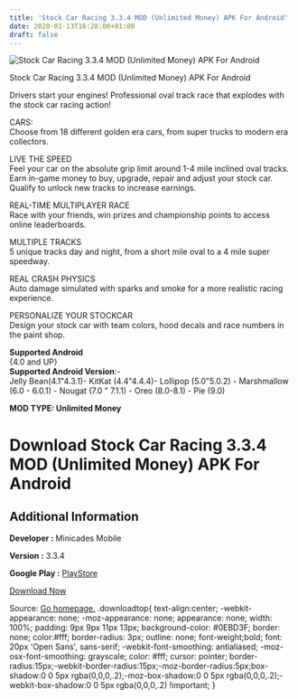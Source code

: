 ```yaml
---
title: 'Stock Car Racing 3.3.4 MOD (Unlimited Money) APK For Android'
date: 2020-01-13T16:28:00+01:00
draft: false
---
```


![Stock Car Racing 3.3.4 MOD (Unlimited Money) APK For Android](https://i1.wp.com/apkhome.net/wp-content/uploads/2020/01/Stock-Car-Racing-3.3.4-MOD-Unlimited-Money.png "Stock Car Racing 3.3.4 MOD (Unlimited Money) APK For Android")

  

Stock Car Racing 3.3.4 MOD (Unlimited Money) APK For Android

Drivers start your engines! Professional oval track race that explodes with the stock car racing action!

CARS:  
Choose from 18 different golden era cars, from super trucks to modern era collectors.

LIVE THE SPEED  
Feel your car on the absolute grip limit around 1-4 mile inclined oval tracks. Earn in-game money to buy, upgrade, repair and adjust your stock car. Qualify to unlock new tracks to increase earnings.

REAL-TIME MULTIPLAYER RACE  
Race with your friends, win prizes and championship points to access online leaderboards.

MULTIPLE TRACKS  
5 unique tracks day and night, from a short mile oval to a 4 mile super speedway.

REAL CRASH PHYSICS  
Auto damage simulated with sparks and smoke for a more realistic racing experience.

PERSONALIZE YOUR STOCKCAR  
Design your stock car with team colors, hood decals and race numbers in the paint shop.

**Supported Android**  
{4.0 and UP}  
**Supported Android Version**:-  
Jelly Bean(4.1"4.3.1)- KitKat (4.4"4.4.4)- Lollipop (5.0"5.0.2) - Marshmallow (6.0 - 6.0.1) - Nougat (7.0 " 7.1.1) - Oreo (8.0-8.1) - Pie (9.0)

**MOD TYPE: Unlimited Money**

Download Stock Car Racing 3.3.4 MOD (Unlimited Money) APK For Android
=====================================================================

Additional Information
----------------------

**Developer :** Minicades Mobile

**Version :** 3.3.4

**Google Play :** [PlayStore](https://play.google.com/store/apps/details?id=com.minicades.stockcars)

  

[Download Now](https://store4app.co/post/stock-car-racing-3-3-4-mod-unlimited-money-apk-for-android_1578921384)

  
Source: [Go homepage.](https://store4app.co/post/stock-car-racing-3-3-4-mod-unlimited-money-apk-for-android_1578921384) .downloadtop{ text-align:center; -webkit-appearance: none; -moz-appearance: none; appearance: none; width: 100%; padding: 9px 9px 11px 13px; background-color: #0EBD3F; border: none; color:#fff; border-radius: 3px; outline: none; font-weight;bold; font: 20px 'Open Sans', sans-serif; -webkit-font-smoothing: antialiased; -moz-osx-font-smoothing: grayscale; color: #fff; cursor: pointer; border-radius:15px;-webkit-border-radius:15px;-moz-border-radius:5px;box-shadow:0 0 5px rgba(0,0,0,.2);-moz-box-shadow:0 0 5px rgba(0,0,0,.2);-webkit-box-shadow:0 0 5px rgba(0,0,0,.2) !important; }